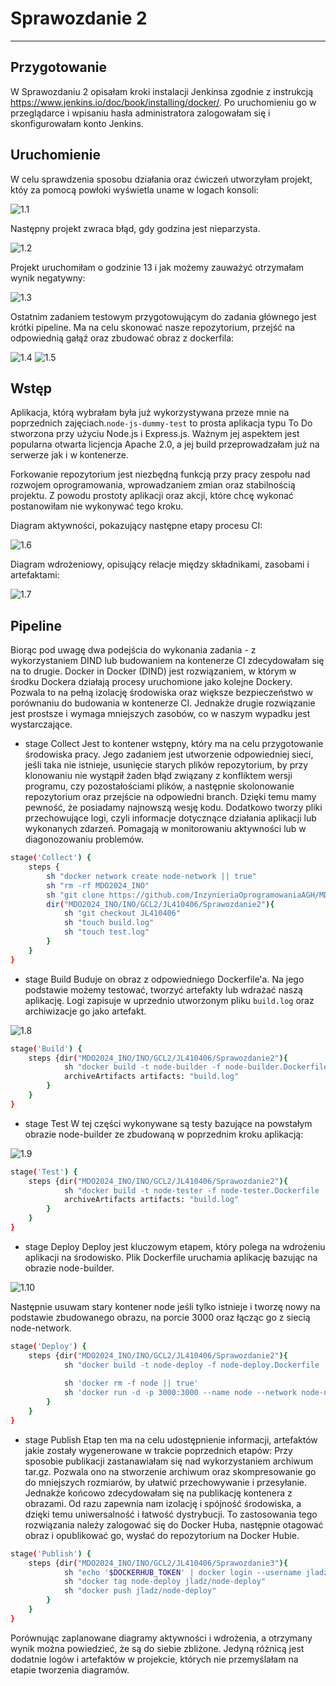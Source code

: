 # Sprawozdanie 2

---

## Przygotowanie

W Sprawozdaniu 2 opisałam kroki instalacji Jenkinsa zgodnie z instrukcją https://www.jenkins.io/doc/book/installing/docker/. 
Po uruchomieniu go w przeglądarce i wpisaniu hasła administratora zalogowałam się i skonfigurowałam konto Jenkins. 

## Uruchomienie

W celu sprawdzenia sposobu działania oraz ćwiczeń utworzyłam projekt, któy za pomocą powłoki wyświetla uname w logach konsoli:

![1.1](screenshots/1.1.png)

Następny projekt zwraca błąd, gdy godzina jest nieparzysta.

![1.2](screenshots/1.2.png)

Projekt uruchomiłam o godzinie 13 i jak możemy zauważyć otrzymałam wynik negatywny:

![1.3](screenshots/1.3.png)

Ostatnim zadaniem testowym przygotowującym do zadania głównego jest krótki pipeline. 
Ma na celu skonować nasze repozytorium, przejść na odpowiednią gałąź oraz zbudować obraz z dockerfila:

![1.4](screenshots/1.4.png)
![1.5](screenshots/1.5.png)

## Wstęp

Aplikacja, którą wybrałam była już wykorzystywana przeze mnie na poprzednich zajęciach.```node-js-dummy-test``` to prosta aplikacja typu To Do stworzona przy użyciu Node.js i Express.js.
Ważnym jej aspektem jest popularna otwarta licjencja Apache 2.0, a jej build przeprowadzałam już na serwerze jak i w kontenerze.

Forkowanie repozytorium jest niezbędną funkcją przy pracy zespołu nad rozwojem oprogramowania, wprowadzaniem zmian oraz stabilnością projektu. Z powodu prostoty aplikacji oraz akcji, które chcę wykonać postanowiłam nie wykonywać tego kroku.

Diagram aktywności, pokazujący następne etapy procesu CI:

![1.6](screenshots/1.6.png)

Diagram wdrożeniowy, opisujący relacje między składnikami, zasobami i artefaktami:

![1.7](screenshots/1.7.png)

## Pipeline

Biorąc pod uwagę dwa podejścia do wykonania zadania - z wykorzystaniem DIND lub budowaniem na kontenerze CI zdecydowałam się na to drugie. Docker in Docker (DIND) jest rozwiązaniem, w którym w środku Dockera działają procesy uruchomione jako kolejne Dockery. Pozwala to na pełną izolację środowiska oraz większe bezpieczeństwo w porównaniu do budowania w kontenerze CI. 
Jednakże drugie rozwiązanie jest prostsze i wymaga mniejszych zasobów, co w naszym wypadku jest wystarczające.

* stage Collect
Jest to kontener wstępny, który ma na celu przygotowanie środowiska pracy. 
Jego zadaniem jest utworzenie odpowiedniej sieci, jeśli taka nie istnieje, usunięcie starych plików repozytorium, by przy klonowaniu nie wystąpił żaden błąd związany z konfliktem wersji programu, czy pozostałościami plików, a następnie skolonowanie repozytorium oraz przejście na odpowiedni branch. Dzięki temu mamy pewność, że posiadamy najnowszą wesję kodu. 
Dodatkowo tworzy pliki przechowujące logi, czyli informacje dotycznące działania aplikacji lub wykonanych zdarzeń. Pomagają w monitorowaniu aktywności lub w diagonozowaniu problemów.

``` bash
stage('Collect') {
    steps {
        sh "docker network create node-network || true"
        sh "rm -rf MDO2024_INO"
        sh "git clone https://github.com/InzynieriaOprogramowaniaAGH/MDO2024_INO.git"
        dir("MDO2024_INO/INO/GCL2/JL410406/Sprawozdanie2"){
            sh "git checkout JL410406"
            sh "touch build.log"
            sh "touch test.log"
        }
    }
}
```

* stage Build
Buduje on obraz z odpowiedniego Dockerfile'a. Na jego podstawie możemy testować, tworzyć artefakty lub wdrażać naszą aplikację.
Logi zapisuje w uprzednio utworzonym pliku ```build.log``` oraz archiwizacje go jako artefakt.

![1.8](screenshots/1.8.png)

```bash 
stage('Build') {
    steps {dir("MDO2024_INO/INO/GCL2/JL410406/Sprawozdanie2"){
            sh "docker build -t node-builder -f node-builder.Dockerfile . | tee build.log"
            archiveArtifacts artifacts: "build.log"
        }
    }
}
```

* stage Test
W tej części wykonywane są testy bazujące na powstałym obrazie node-builder ze zbudowaną w poprzednim kroku aplikacją:

![1.9](screenshots/1.9.png)

``` bash
stage('Test') {
    steps {dir("MDO2024_INO/INO/GCL2/JL410406/Sprawozdanie2"){
            sh "docker build -t node-tester -f node-tester.Dockerfile . | tee test.log"
            archiveArtifacts artifacts: "build.log"
        }
    }
}
```

* stage Deploy
Deploy jest kluczowym etapem, który polega na wdrożeniu aplikacji na środowisko. Plik Dockerfile uruchamia aplikację bazując na obrazie node-builder.

![1.10](screenshots/1.10.png)

Następnie usuwam stary kontener node jeśli tylko istnieje i tworzę nowy na podstawie zbudowanego obrazu, na porcie 3000 oraz łącząc go z siecią node-network.

``` bash 
stage('Deploy') {
    steps {dir("MDO2024_INO/INO/GCL2/JL410406/Sprawozdanie2"){
            sh "docker build -t node-deploy -f node-deploy.Dockerfile ."
                
            sh 'docker rm -f node || true'
            sh 'docker run -d -p 3000:3000 --name node --network node-network node-deploy'
        }
    }
}
```

* stage Publish
Etap ten ma na celu udostępnienie informacji, artefaktów jakie zostały wygenerowane w trakcie poprzednich etapów:
Przy sposobie publikacji zastanawiałam się nad wykorzystaniem archiwum tar.gz. Pozwala ono na stworzenie archiwum oraz skompresowanie go do mniejszych rozmiarów, by ułatwić przechowywanie i przesyłanie. Jednakże końcowo zdecydowałam się na publikację kontenera z obrazami. Od razu zapewnia nam izolację i spójność środowiska, a dzięki temu uniwersalność i łatwość dystrybucji. 
To zastosowania tego rozwiązania należy zalogować się do Docker Huba, następnie otagować obraz i opublikować go, wysłać do repozytorium na Docker Hubie.

``` bash
stage('Publish') {
    steps {dir("MDO2024_INO/INO/GCL2/JL410406/Sprawozdanie3"){
            sh "echo '$DOCKERHUB_TOKEN' | docker login --username jladz --password-stdin"
            sh "docker tag node-deploy jladz/node-deploy"
            sh "docker push jladz/node-deploy"
        }
    }
}
```

Porównując zaplanowane diagramy aktywności i wdrożenia, a otrzymany wynik można powiedzieć, że są do siebie zbliżone. Jedyną różnicą jest dodatnie logów i artefaktów w projekcie, których nie przemyślałam na etapie tworzenia diagramów.